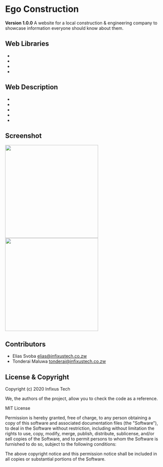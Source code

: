 # Ego Construction
 **Version 1.0.0**
 A website for a local construction & engineering company to showcase information everyone should know about them.

## Web Libraries

- 
- 
- 
- 

## Web Description

- 
- 
- 
- 
-  

## Screenshot
<img src="" width="300"/>
<img src="" width="300"/>

## Contributors
- Elias Svoba <elias@infixustech.co.zw>
- Tonderai Maluwa <tonderai@infixustech.co.zw>


## License & Copyright

Copyright (c) 2020 Infixus Tech

We, the authors of the project, allow you to check the code as a reference.


MIT License

Permission is hereby granted, free of charge, to any person obtaining a copy
of this software and associated documentation files (the "Software"), to deal
in the Software without restriction, including without limitation the rights
to use, copy, modify, merge, publish, distribute, sublicense, and/or sell
copies of the Software, and to permit persons to whom the Software is
furnished to do so, subject to the following conditions:

The above copyright notice and this permission notice shall be included in all
copies or substantial portions of the Software.